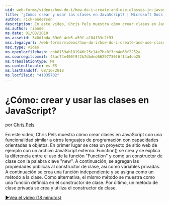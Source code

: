 ```yaml
---
uid: web-forms/videos/how-do-i/how-do-i-create-and-use-classes-in-javascript
title: '¿Cómo: crear y usar las clases en JavaScript? | Microsoft Docs'
author: rick-anderson
description: En este vídeo, Chris Pels muestra cómo crear clases en JavaScript con una funcionalidad similar a otros lenguajes de programación con capabilitie orientada a objetos...
ms.author: riande
ms.date: 01/08/2010
ms.assetid: 348d1bda-69e0-4cb5-a59f-a104133c2f93
msc.legacyurl: /web-forms/videos/how-do-i/how-do-i-create-and-use-classes-in-javascript
msc.type: video
ms.openlocfilehash: cbb0159ab181946c25c14e7ba0f3cb4e63f2252a
ms.sourcegitcommit: 45ac74e400f9f2b7dbded66297730f6f14a4eb25
ms.translationtype: MT
ms.contentlocale: es-ES
ms.lasthandoff: 08/16/2018
ms.locfileid: "41835702"
---
```

<a name="how-do-i-create-and-use-classes-in-javascript"></a>¿Cómo: crear y usar las clases en JavaScript?
====================
por [Chris Pels](https://twitter.com/chrispels)

En este vídeo, Chris Pels muestra cómo crear clases en JavaScript con una funcionalidad similar a otros lenguajes de programación con capacidades orientadas a objetos. En primer lugar se crea un proyecto de sitio web de ejemplo con un archivo JavaScript externo. Function() se crea y se explica la diferencia entre el uso de la función "Function" y como un constructor de clase con la palabra clave "new". A continuación, se agregan las propiedades públicas al constructor de clase, así como variables privadas. A continuación se crea una función independiente y se asigna como un método a la clase. Como alternativa, el mismo método se muestra como una función definida en el constructor de clase. Por último, un método de clase privada se crea y utiliza el constructor de clase.

[&#9654;Vea el vídeo (18 minutos)](https://channel9.msdn.com/Blogs/ASP-NET-Site-Videos/how-do-i-create-and-use-classes-in-javascript)
